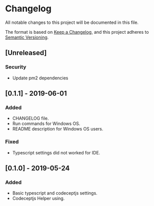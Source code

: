 # Changelog

All notable changes to this project will be documented in this file.

The format is based on [Keep a Changelog](https://keepachangelog.com/en/1.0.0/),
and this project adheres to [Semantic Versioning](https://semver.org/spec/v2.0.0.html).

## [Unreleased]

### Security

- Update pm2 dependencies

## [0.1.1] - 2019-06-01

### Added

- CHANGELOG file.
- Run commands for Windows OS.
- README description for Windows OS users.

### Fixed

- Typescript settings did not worked for IDE.

## [0.1.0] - 2019-05-24

### Added

- Basic typescript and codeceptjs settings.
- Codeceptjs Helper using.
